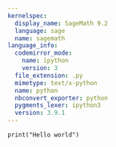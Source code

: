 ```yaml
---
kernelspec:
  display_name: SageMath 9.2
  language: sage
  name: sagemath
language_info:
  codemirror_mode:
    name: ipython
    version: 3
  file_extension: .py
  mimetype: text/x-python
  name: python
  nbconvert_exporter: python
  pygments_lexer: ipython3
  version: 3.9.1
---
```


```{code-cell} ipython3
print("Hello world")
```
